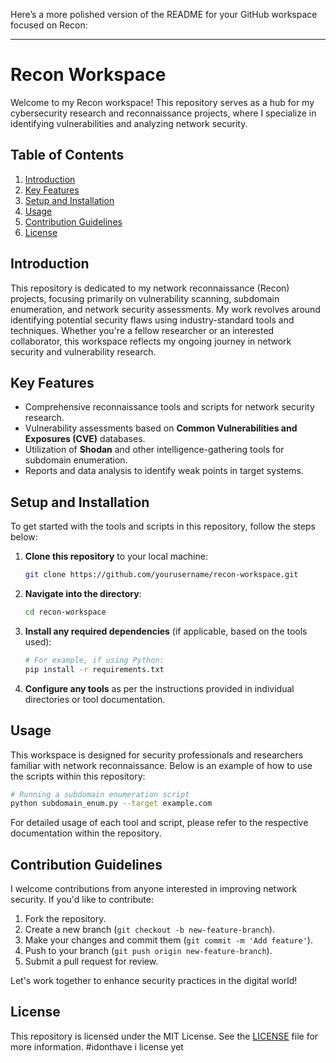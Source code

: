 Here’s a more polished version of the README for your GitHub workspace focused on Recon:

---

# Recon Workspace

Welcome to my Recon workspace! This repository serves as a hub for my cybersecurity research and reconnaissance projects, where I specialize in identifying vulnerabilities and analyzing network security.

## Table of Contents
1. [Introduction](#introduction)
2. [Key Features](#key-features)
3. [Setup and Installation](#setup-and-installation)
4. [Usage](#usage)
5. [Contribution Guidelines](#contribution-guidelines)
6. [License](#license)

## Introduction

This repository is dedicated to my network reconnaissance (Recon) projects, focusing primarily on vulnerability scanning, subdomain enumeration, and network security assessments. My work revolves around identifying potential security flaws using industry-standard tools and techniques. Whether you're a fellow researcher or an interested collaborator, this workspace reflects my ongoing journey in network security and vulnerability research.

## Key Features

- Comprehensive reconnaissance tools and scripts for network security research.
- Vulnerability assessments based on **Common Vulnerabilities and Exposures (CVE)** databases.
- Utilization of **Shodan** and other intelligence-gathering tools for subdomain enumeration.
- Reports and data analysis to identify weak points in target systems.

## Setup and Installation

To get started with the tools and scripts in this repository, follow the steps below:

1. **Clone this repository** to your local machine:

   ```bash
   git clone https://github.com/yourusername/recon-workspace.git
   ```

2. **Navigate into the directory**:

   ```bash
   cd recon-workspace
   ```

3. **Install any required dependencies** (if applicable, based on the tools used):

   ```bash
   # For example, if using Python:
   pip install -r requirements.txt
   ```

4. **Configure any tools** as per the instructions provided in individual directories or tool documentation.

## Usage

This workspace is designed for security professionals and researchers familiar with network reconnaissance. Below is an example of how to use the scripts within this repository:

```bash
# Running a subdomain enumeration script
python subdomain_enum.py --target example.com
```

For detailed usage of each tool and script, please refer to the respective documentation within the repository.

## Contribution Guidelines

I welcome contributions from anyone interested in improving network security. If you'd like to contribute:

1. Fork the repository.
2. Create a new branch (`git checkout -b new-feature-branch`).
3. Make your changes and commit them (`git commit -m 'Add feature'`).
4. Push to your branch (`git push origin new-feature-branch`).
5. Submit a pull request for review.

Let's work together to enhance security practices in the digital world!

## License

This repository is licensed under the MIT License. See the [LICENSE](LICENSE) file for more information.
#idonthave i license yet

